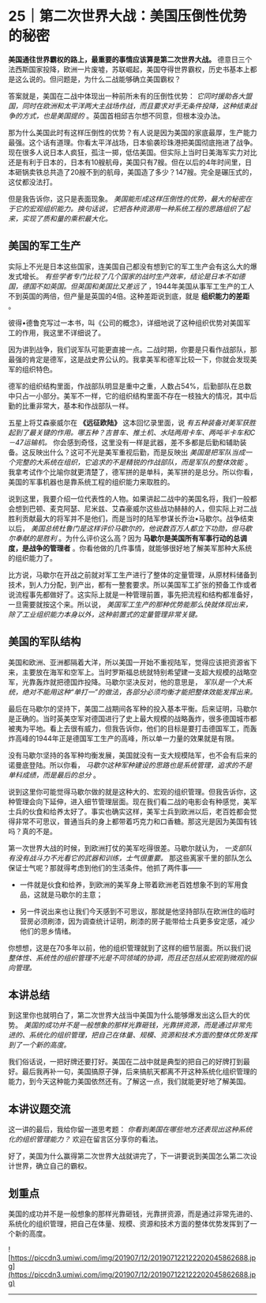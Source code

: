 # 25｜第二次世界大战：美国压倒性优势的秘密

 **美国通往世界霸权的路上，最重要的事情应该算是第二次世界大战。** 德意日三个法西斯国家投降，欧洲一片废墟，苏联崛起，美国夺得世界霸权，历史书基本上都是这么说的。但问题是，为什么二战能够确立美国霸权？

答案就是，美国在二战中体现出一种前所未有的压倒性优势： *它同时援助各大盟国，同时在欧洲和太平洋两大主战场作战，而且要求对手无条件投降，这种结束战争的方式，也是美国提的* 。英国首相邱吉尔想不同意，但根本没办法。

那为什么美国此时有这样压倒性的优势？有人说是因为美国的家底最厚，生产能力最强。这个话有道理。你看太平洋战场，日本偷袭珍珠港把美国彻底拖进了战争。现在很多人说日本人疯狂，孤注一掷，低估美国。但实际上当时日美海军实力对比还是有利于日本的，日本有10艘航母，美国只有7艘。但在以后的4年时间里，日本砸锅卖铁总共造了20艘不到的航母，美国造了多少？147艘。完全是碾压式的，这仗都没法打。

但是我告诉你，这只是表面现象。 *美国能形成这样压倒性的优势，最大的秘密在于它的宏观组织能力。换句话说，它把各种资源用一种系统工程的思路组织了起来，实现了质和量的乘积最大化。*

## 美国的军工生产

实际上不光是日本这些国家，连美国自己都没有想到它的军工生产会有这么大的爆发式增长。 *有些学者专门比较了几个国家的战时生产效率，结论是日本不如德国，德国不如英国。但英国和美国比又差远了* ，1944年美国从事军工生产的工人不到英国的两倍，但产量是英国的4倍。这种差距说到底，就是 **组织能力的差距** 。

彼得•德鲁克写过一本书，叫《公司的概念》，详细地说了这种组织优势对美国军工的作用，我这里不详细说了。

因为讲到战争，我们说军队可能更直接一点。二战时期，你要是只看作战部队，那最强的肯定是德军，这是战史界公认的。我拿美军和德军比较一下，你就会发现美军的组织特色。

德军的组织结构里面，作战部队明显是重中之重，人数占54%，后勤部队在总数中只占一小部分。美军不一样，它的组织结构里面不存在一枝独大的情况，其中后勤的比重非常大，基本和作战部队一样。

五星上将艾森豪威尔在 **《远征欧陆》** 这本回忆录里面，说 *有五种装备对美军获胜起到了最关键的作用。哪五种？吉普车、推土机、水陆两用卡车、两吨半卡车和C－47运输机。* 你会感到奇怪，这里没有一样是武器，差不多都是后勤和辅助装备。这反映出什么？这可不光是美军重视后勤，而是反映出 *美国是把军队当成一个完整的大系统在组织，它追求的不是精锐的作战部队，而是军队的整体效能* 。我拿考试作个比喻你就更清楚了，德军拼的是单科，美军拼的是总分。所以你看，美国的军事机器也是靠系统工程的组织能力来取胜的。

说到这里，我要介绍一位代表性的人物。如果讲起二战中的美国名将，我们一般都会想到巴顿、麦克阿瑟、尼米兹、艾森豪威尔这些战功赫赫的人，但实际上对二战胜利贡献最大的将军并不是他们，而是当时的陆军参谋长乔治•马歇尔。战争结束以后， *美国总统杜鲁门是这样评价马歇尔的，他说数百万人都立下功勋，但马歇尔奉献的是胜利* 。为什么评价这么高？因为 **马歇尔是美国所有军事行动的总调度，是战争的管理者** 。你看他做的几件事情，就能够很好地了解美军那种大系统的组织能力了。

比方说，马歇尔在开战之前就对军工生产进行了整体的定量管理，从原材料储备到技术，到人力分配，到产出，都有一整套要求。所以美国军工扩张的预备工作或者说流程事先都做好了。这实际上就是一种管理前置，事先把流程和结构都准备好，一旦需要就按这个来。所以说， *美国军工生产的那种优势能那么快就体现出来，除了工业组织能力本身以外，这种前置式的定量管理非常关键。*

## 美国的军队结构

美国和欧洲、亚洲都隔着大洋，所以美国一开始不重视陆军，觉得应该把资源省下来，主要放在海军和空军上。当时罗斯福总统就特别希望建一支超大规模的战略空军，光靠轰炸就把德国炸投降。马歇尔坚决反对，他的意思是， *军队是一个大系统，绝对不能用这种“单打一”的做法，各部分必须均衡才能把整体效能发挥出来。*

最后在马歇尔的坚持下，美国二战期间各军种的投入基本平衡。后来证明，马歇尔是正确的。当时英美空军对德国进行了史上最大规模的战略轰炸，很多德国城市都被夷为平地。看上去很有威力，但我告诉你，他们的目标是要打击德国军工，而轰炸高峰的1944年正是德国军工生产的高峰，所以单一力量的效果就是有限。

没有马歇尔坚持的各军种均衡发展，美国就没有一支大规模陆军，也不会有后来的诺曼底登陆。所以你看， *马歇尔这种军种建设的思路也是系统管理，追求的不是单科成绩，而是最后的总分* 。

说到这里你可能觉得马歇尔做的就是这种大的、宏观的组织管理。但我告诉你，这种管理会向下延伸，进入细节管理层面。现在我们看二战的电影会有种感觉，美军士兵的伙食和给养太好了。事实也确实这样，美军士兵到欧洲以后，老百姓都会觉得非常不可思议，普通当兵的身上都带着巧克力和口香糖。那这光是因为美国有钱吗？真的不是。

第一次世界大战的时候，到欧洲打仗的美军吃得很差。马歇尔就认为， *一支部队有没有战斗力不光看它的武器和训练，士气很重要。* 那这些离家千里的部队怎么保证士气呢？那就得考虑到他们的生活条件。他抓了两件事——

* 一件就是伙食和给养，到欧洲的美军身上带着欧洲老百姓想象不到的军用食品，这就是马歇尔的主意；

* 另一件说出来也让我们今天感到不可思议，那就是他坚持部队在欧洲住的临时营房必须刷漆，因为调查统计证明，刷漆的房子能带给士兵更多安定感，减少他们的思乡情绪。

你想想，这是在70多年以前，他的组织管理就到了这样的细节层面。所以我们说 *整体性、系统性的组织管理不光是不同领域的协调，而且还包括从宏观到微观的纵向管理。*

## 本讲总结

到这里你也就明白了，第二次世界大战当中美国为什么能够爆发出这么巨大的优势。 *美国的成功并不是一般想象的那样光靠砸钱，光靠拼资源，而是通过非常先进的、系统化的组织管理，把自己在体量、规模、资源和技术方面的整体优势发挥到了一个新的高度。*

我们俗话说，一把好牌还要打好。美国在二战中就是典型的把自己的好牌打到最好。最后我再补一句，美国搞原子弹，后来搞航天都离不开这种系统化组织管理的能力，到今天这种能力美国依然还有。了解这一点，我们就能更好地了解美国。

## 本讲议题交流

这一讲的最后，我给你留一道思考题： *你看到美国在哪些地方还表现出这种系统化的组织管理能力？* 欢迎在留言区分享你的看法。

好了，美国为什么赢得第二次世界大战就讲完了，下一讲要说到美国怎么第二次设计世界，确立自己的霸权。

## 划重点

美国的成功并不是一般想象的那样光靠砸钱，光靠拼资源，而是通过非常先进的、系统化的组织管理，把自己在体量、规模、资源和技术方面的整体优势发挥到了一个新的高度。

![https://piccdn3.umiwi.com/img/201907/12/201907122122202045862688.jpg](https://piccdn3.umiwi.com/img/201907/12/201907122122202045862688.jpg)

---

